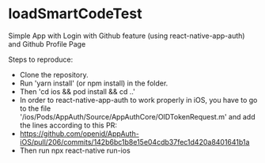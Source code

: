 # loadSmartCodeTest

Simple App with Login with Github feature (using react-native-app-auth) and Github Profile Page

Steps to reproduce:
- Clone the repository.
- Run 'yarn install' (or npm install) in the folder.
- Then 'cd ios && pod install && cd ..'
- In order to react-native-app-auth to work properly in iOS, you have to go to the file '/ios/Pods/AppAuth/Source/AppAuthCore/OIDTokenRequest.m' and add the lines according to this PR:
- https://github.com/openid/AppAuth-iOS/pull/206/commits/142b6bc1b8e15e04cdb37fec1d420a8401641b1a
- Then run npx react-native run-ios
